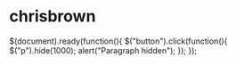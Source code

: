 chrisbrown
==========
$(document).ready(function(){
  $("button").click(function(){
    $("p").hide(1000);
    alert("Paragraph hidden");
  });
});
